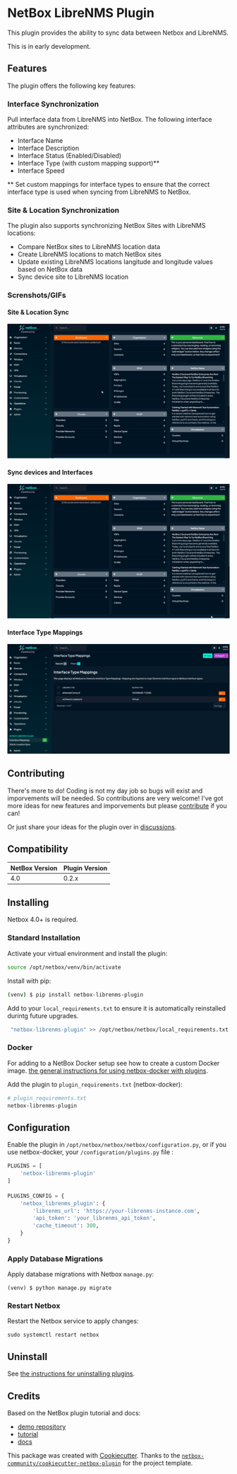 # NetBox LibreNMS Plugin

This plugin provides the ability to sync data between Netbox and LibreNMS.

This is in early development.

## Features

The plugin offers the following key features:

### Interface Synchronization
Pull interface data from LibreNMS into NetBox. The following interface attributes are synchronized:
- Interface Name
- Interface Description
- Interface Status (Enabled/Disabled)
- Interface Type (with custom mapping support)**
- Interface Speed

** Set custom mappings for interface types to ensure that the correct interface type is used when syncing from LibreNMS to NetBox. 

### Site & Location Synchronization
The plugin also supports synchronizing NetBox Sites with LibreNMS locations:
- Compare NetBox sites to LibreNMS location data
- Create LibreNMS locations to match NetBox sites
- Update existing LibreNMS locations langitude and longitude values based on NetBox data
- Sync device site to LibreNMS location


### Screnshots/GIFs
#### Site & Location Sync
![Site Location Sync](img/Netbox-librenms-plugin-Sites.gif)

#### Sync devices and Interfaces
![Add device and interfaces](img/Netbox-librenms-plugin-interfaceadd.gif)

#### Interface Type Mappings
![Interfaces Type Mappings](img/Netbox-librenms-plugin-mappings.png)



## Contributing
There's more to do! Coding is not my day job so bugs will exist and imporvements will be needed. So contributions are very welcome!  I've got more ideas for new features and imporvements but please [contribute](contributing.md) if you can!

Or just share your ideas for the plugin over in [discussions](https://github.com/bonzo81/netbox-librenms-plugin/discussions ).

## Compatibility

| NetBox Version | Plugin Version |
|----------------|----------------|
|     4.0        |      0.2.x     |

## Installing

Netbox 4.0+ is required.

### Standard Installation

Activate your virtual environment and install the plugin:

```bash
source /opt/netbox/venv/bin/activate
```
Install with pip:

```bash
(venv) $ pip install netbox-librenms-plugin
```

Add to your `local_requirements.txt` to ensure it is automatically reinstalled durintg future upgrades.

```bash
 "netbox-librenms-plugin" >> /opt/netbox/netbox/local_requirements.txt
```

### Docker

For adding to a NetBox Docker setup see how to create a custom Docker image.
[the general instructions for using netbox-docker with plugins](https://github.com/netbox-community/netbox-docker/wiki/Using-Netbox-Plugins).

Add the plugin to `plugin_requirements.txt` (netbox-docker):

```bash
# plugin_requirements.txt
netbox-librenms-plugin
```

## Configuration

Enable the plugin in `/opt/netbox/netbox/netbox/configuration.py`,
 or if you use netbox-docker, your `/configuration/plugins.py` file :

```python
PLUGINS = [
    'netbox-librenms-plugin'
]

PLUGINS_CONFIG = {
    'netbox_librenms_plugin': {
        'librenms_url': 'https://your-librenms-instance.com',
        'api_token': 'your_librenms_api_token',
        'cache_timeout': 300,
    }
}
```

### Apply Database Migrations

Apply database migrations with Netbox `manage.py`:

```
(venv) $ python manage.py migrate
```

### Restart Netbox

Restart the Netbox service to apply changes:

```
sudo systemctl restart netbox
```

## Uninstall

See [the instructions for uninstalling plugins](https://netboxlabs.com/docs/netbox/en/stable/plugins/removal/).

## Credits

Based on the NetBox plugin tutorial and docs:

- [demo repository](https://github.com/netbox-community/netbox-plugin-demo)
- [tutorial](https://github.com/netbox-community/netbox-plugin-tutorial)
- [docs](https://netboxlabs.com/docs/netbox/en/stable/plugins/development/)

This package was created with [Cookiecutter](https://github.com/audreyr/cookiecutter). Thanks to the [`netbox-community/cookiecutter-netbox-plugin`](https://github.com/netbox-community/cookiecutter-netbox-plugin) for the project template. 
